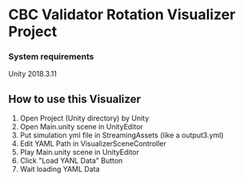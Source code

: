# CBC Validator Rotation Visualizer Project

### System requirements

Unity 2018.3.11


## How to use this Visualizer

1. Open Project (Unity directory) by Unity
2. Open Main.unity scene in UnityEditor
3. Put simulation yml file in StreamingAssets (like a output3.yml)
4. Edit YAML Path in VisualizerSceneController
5. Play Main.unity scene in UnityEditor
6. Click "Load YANL Data" Button
7. Wait loading YAML Data
